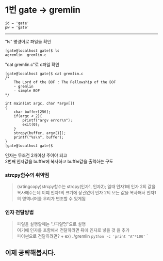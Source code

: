 1번 gate -> gremlin
===================

```  
id = 'gate'
pw = 'gate'
```

--------------------------------------------------------------
"ls" 명령어로 파일들 확인
```   
[gate@localhost gate]$ ls  
agremlin  gremlin.c  
```  

"cat gremlin.c"로 c파일 확인  
```  
[gate@localhost gate]$ cat gremlin.c
/*
	The Lord of the BOF : The Fellowship of the BOF
	- gremlin
	- simple BOF
*/

int main(int argc, char *argv[])
{
    char buffer[256];
    if(argc < 2){
        printf("argv error\n");
        exit(0);
    }
    strcpy(buffer, argv[1]);
    printf("%s\n", buffer);
}
[gate@localhost gate]$  
```  

인자는 무조건 2개이상 주어야 되고  
2번째 인자값을 buffer에 복사하고 buffer값을 출력하는 구도  

### strcpy함수의 취약점   
>(srtingcopy)strcpy함수는 strcpy(인자1, 인자2); 일때
>인자1에 인자 2의 값을 복사해주는데 이떄 인자1의 크기에 상관없이
>인자 2의 모든 값을 복사해서 인자1의 영역너머를 우리가 변조할 수 있게됨  

### 인자 전달방법
>파일을 실행할때는 "./파일명"으로 실행  
>여기에 인자를 포함해서 전달하려면 뒤에 인자로 넣을 것 을 추가    
>파이썬으로 전달하려면? + ex) ./gremlin `python -c 'print "A"*100'`  `


## 이제 공략해봅시다.
